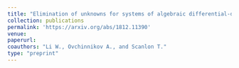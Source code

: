 ```yaml
---
title: "Elimination of unknowns for systems of algebraic differential-difference equations"
collection: publications
permalink: 'https://arxiv.org/abs/1812.11390'
venue:
paperurl:
coauthors: "Li W., Ovchinnikov A., and Scanlon T."
type: "preprint"
---
```



